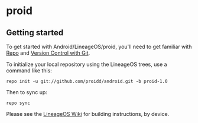 proid
===========

Getting started
---------------

To get started with Android/LineageOS/proid, you'll need to get
familiar with [Repo](https://source.android.com/source/using-repo.html) and [Version Control with Git](https://source.android.com/source/version-control.html).

To initialize your local repository using the LineageOS trees, use a command like this:
```
repo init -u git://github.com/proidd/android.git -b proid-1.0
```
Then to sync up:
```
repo sync
```
Please see the [LineageOS Wiki](https://wiki.lineageos.org/) for building instructions, by device.
